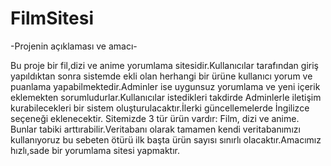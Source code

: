 # FilmSitesi

-Projenin açıklaması ve amacı-

Bu proje bir fil,dizi ve anime yorumlama sitesidir.Kullanıcılar tarafından giriş yapıldıktan sonra sistemde ekli olan herhangi bir ürüne kullanıcı yorum ve puanlama yapabilmektedir.Adminler ise uygunsuz yorumlama ve yeni içerik eklemekten sorumludurlar.Kullanıcılar istedikleri takdirde Adminlerle iletişim kurabilecekleri bir sistem oluşturulacaktır.İlerki güncellemelerde İngilizce seçeneği eklenecektir. Sitemizde 3 tür ürün vardır: Film, dizi ve anime. Bunlar tabiki arttırabilir.Veritabanı olarak tamamen kendi veritabanımızı kullanıyoruz bu sebeten ötürü ilk başta ürün sayısı sınırlı olacaktır.Amacımız hızlı,sade bir yorumlama sitesi yapmaktır.
